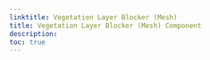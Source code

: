 ```yaml
---
linktitle: Vegetation Layer Blocker (Mesh)
title: Vegetation Layer Blocker (Mesh) Component
description:
toc: true
---
```


